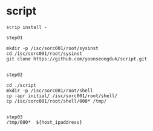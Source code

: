 # script

    scrip install - 
    
    step01 
    
    mkdir -p /isc/sorc001/root/sysinst
    cd /isc/sorc001/root/sysinst
    git clone https://github.com/yoonseongduk/script.git 


    step02 
    
    cd ./script
    mkdir -p /isc/sorc001/root/shell
    cp -apr initial/ /isc/sorc001/root/shell/
    cp /isc/sorc001/root/shell/000* /tmp/
    

    step03
    /tmp/000*  ${host_ipaddress}
    
    
